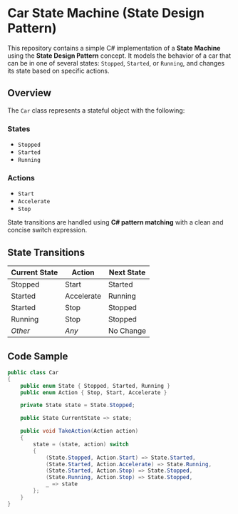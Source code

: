 # Car State Machine (State Design Pattern)

This repository contains a simple C# implementation of a **State Machine** using the **State Design Pattern** concept. It models the behavior of a car that can be in one of several states: `Stopped`, `Started`, or `Running`, and changes its state based on specific actions.

## Overview

The `Car` class represents a stateful object with the following:

### States

- `Stopped`
- `Started`
- `Running`

### Actions

- `Start`
- `Accelerate`
- `Stop`

State transitions are handled using **C# pattern matching** with a clean and concise switch expression.

## State Transitions

| Current State | Action      | Next State |
|---------------|-------------|------------|
| Stopped       | Start       | Started    |
| Started       | Accelerate  | Running    |
| Started       | Stop        | Stopped    |
| Running       | Stop        | Stopped    |
| *Other*       | *Any*       | No Change  |

## Code Sample

```csharp
public class Car
{
    public enum State { Stopped, Started, Running }
    public enum Action { Stop, Start, Accelerate }

    private State state = State.Stopped;

    public State CurrentState => state;

    public void TakeAction(Action action)
    {
        state = (state, action) switch
        {
            (State.Stopped, Action.Start) => State.Started,
            (State.Started, Action.Accelerate) => State.Running,
            (State.Started, Action.Stop) => State.Stopped,
            (State.Running, Action.Stop) => State.Stopped,
            _ => state
        };
    }
}